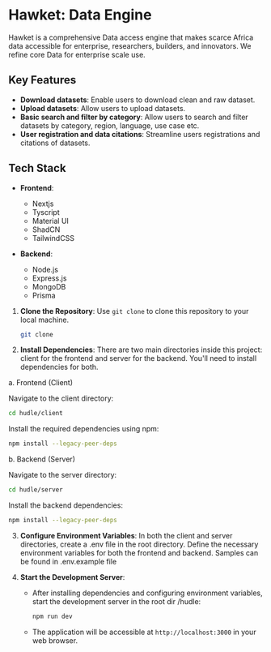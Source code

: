 # Hawket: Data Engine

Hawket is a comprehensive Data access engine that makes scarce Africa data accessible for enterprise, researchers, builders, and innovators.
We refine core Data for enterprise scale use.

## Key Features
- **Download datasets**: Enable users to download clean and raw dataset.
- **Upload datasets**: Allow users to upload datasets.
- **Basic search and filter by category**: Allow users to search and filter datasets by category, region, language, use case etc.
- **User registration and data citations**: Streamline users registrations and citations of datasets.

## Tech Stack

- **Frontend**:
    - Nextjs
    - Tyscript
    - Material UI
    - ShadCN 
    - TailwindCSS

- **Backend**:
    - Node.js
    - Express.js
    - MongoDB
    - Prisma

1. **Clone the Repository**: Use `git clone` to clone this repository to your local machine.
   ```bash
   git clone
   ```

2. **Install Dependencies**:
There are two main directories inside this project: client for the frontend and server for the backend. You'll need to install dependencies for both.

a. Frontend (Client)

Navigate to the client directory:
   ```bash
   cd hudle/client
   ```
Install the required dependencies using npm:
   ```bash
   npm install --legacy-peer-deps
   ```
<!-- Start the frontend development server:
   ```bash
   npm run dev
   ``` -->

b. Backend (Server)

Navigate to the server directory:
   ```bash
   cd hudle/server
   ```
Install the backend dependencies:
   ```bash
   npm install --legacy-peer-deps
   ```
<!-- Start the backend development server:
   ```bash
   npm run dev
   ``` -->

3. **Configure Environment Variables**:
In both the client and server directories, create a .env file in the root directory.
Define the necessary environment variables for both the frontend and backend. Samples can be found in .env.example file

4. **Start the Development Server**:
   - After installing dependencies and configuring environment variables, start the development server in the root dir /hudle:
     ```bash
     npm run dev
     ```
   - The application will be accessible at `http://localhost:3000` in your web browser.
